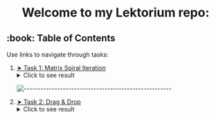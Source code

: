 <h1 align="center"> Welcome to my Lektorium repo: </h1>

<!-- TABLE OF CONTENTS -->
<h2 id="table-of-contents"> :book: Table of Contents</h2>
<p> Use links to navigate through tasks: </p>
<ol>
  <li>
    <a href="https://github.com/solar-citizen/lektorium/tree/task1"> ➤ Task 1: Matrix Spiral Iteration </a>
    <details>
      <summary> Click to see result </summary>
      <p align="center"> First step to left: </p>
      <p align="center">
        <img src="doc/task1/firstStepLeft.JPG" alt="Task 1 Result Left Step" height="182px" width="810px">
      </p>
      <p align="center"> First step to right: </p>
      <p align="center">
        <img src="doc/task1/firstStepRight.JPG" alt="Task 1 Result Right Step" height="22px" width="800px">
      </p>
    </details>
  </li>

![-----------------------------------------------------](https://raw.githubusercontent.com/andreasbm/readme/master/assets/lines/rainbow.png)

  <li>
    <a href="https://github.com/solar-citizen/lektorium/tree/task2"> ➤ Task 2: Drag & Drop </a>
    <details>
      <summary> Click to see result </summary>
      <p align="center">
        <img src="doc/task2/dnd.gif" alt="Task 2 Result Gif" height="242px" width="480px">
      </p>
    </details>
  </li>

</ol>
